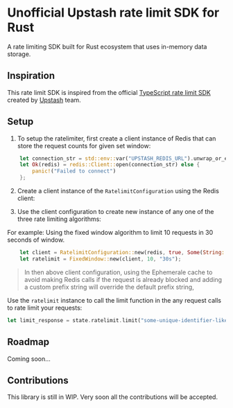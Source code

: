 # Unofficial Upstash rate limit SDK for Rust
A rate limiting SDK built for Rust ecosystem that uses in-memory data storage.

## Inspiration
This rate limit SDK is inspired from the official [TypeScript rate limit SDK](https://github.com/upstash/ratelimit) created by [Upstash](https://upstash.com) team. 

## Setup

1) To setup the ratelimiter, first create a client instance of Redis that can store the request counts for given set window:
```rust
	let connection_str = std::env::var("UPSTASH_REDIS_URL").unwrap_or_else(|_| panic!("Expecting UPSTASH_REDIS_URL to be set"));
	let Ok(redis) = redis::Client::open(connection_str) else {
		panic!("Failed to connect")
	};
```
2) Create a client instance of the `RatelimitConfiguration` using the Redis client:

3) Use the client configuration to create new instance of any one of the three rate limiting algorithms:

For example: Using the fixed window algorithm to limit 10 requests in 30 seconds of window.

```rust
	let client = RatelimitConfiguration::new(redis, true, Some(String::from("my-custom-prefix")));
	let ratelimit = FixedWindow::new(client, 10, "30s");
```
> In then above client configuration, using the Ephemerale cache to avoid making Redis calls if the request is already blocked and adding a custom prefix string will override the default prefix string, 

Use the `ratelimit` instance to call the limit function in the any request calls to rate limit your requests:
```rust
let limit_response = state.ratelimit.limit("some-unique-identifier-like-ip", None).await;
```

## Roadmap
Coming soon...

## Contributions

This library is still in WIP. Very soon all the contributions will be accepted.
